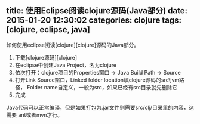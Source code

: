 ﻿title: 使用Eclipse阅读clojure源码(Java部分)
date: 2015-01-20 12:30:02
categories: clojure
tags: [clojure, eclipse, java]
---

如何使用eclipse阅读[clojure][clojure]源码的Java部分。

<!-- more -->

1. 下载[clojure源码][clojure]
2. 在eclipse中创建Java Project，名为clojure
3. 依次打开：clojure项目的Properties窗口 -> Java Build Path -> Source
4. 打开Link Source窗口，Linked folder location填clojure源码的src\jvm路径，
Folder name自定义，一般为src，如果已经有src目录就先删除它
5. 完成

Java代码可以正常编译，但是如果打包为.jar文件则需要src/clj/目录里的内容，这需要
ant或者mvn才行。

